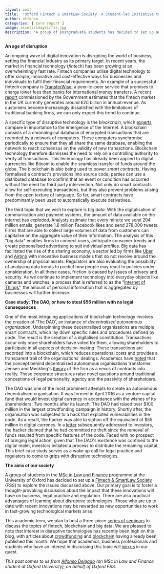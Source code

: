 ```yaml
---
layout: post
title:  "Oxford Fintech & SmartLaw Society: A Student-led Initiative to Explore Disruptive Technologies"
author: alfonso
categories: [ term report ]
image: assets/images/fss.jpg
description: "A group of postgraduate students has decided to set up an Oxford Fintech & SmartLaw Society to discuss issues of technological disruption in law and finance. In this post, we provide an overview of the topics that our society aims to address and explain our motivation for embarking on this project."
---
```

**An age of disruption**

An ongoing wave of digital innovation is disrupting the world of business, setting the financial industry as its primary target. In recent years, the market in financial technology (_fintech_) has been growing at an overwhelmingly fast rate. Fintech companies utilise digital technology to offer simple, innovative and cost-effective ways for businesses and individuals to fulfil their financial requirements. An example of a successful fintech company is [TransferWise](https://transferwise.com/), a peer-to-peer service that promises to charge lower fees than banks for international money transfers. A recent [report](https://www.gov.uk/government/publications/landscaping-uk-fintech) commissioned by the Government estimates that the fintech market in the UK currently generates around £20 billion in annual revenue. As customers become increasingly dissatisfied with the limitations of traditional banking firms, we can only expect this trend to continue.

A specific type of disruptive technology is the _blockchain_, which [experts](http://dontapscott.com/2016/05/blockchain-next-internet-revolution/) compare in importance to the emergence of the Internet. A blockchain consists of a chronological database of encrypted transactions that are recorded by a network of computers. These computers synchronise periodically to ensure that they all share the same database, enabling the network to reach consensus on the validity of new transactions. Blockchain technology therefore dismisses the need to rely on a controlling authority to verify all transactions. This technology has already been applied to digital currencies like Bitcoin to enable the seamless transfer of funds around the globe. The blockchain is also being used to power _smart contracts_. Having formalised a contract's provisions into source code, parties can use a distributed database to confirm that an event or condition has occurred without the need for third party intervention. Not only do smart contracts allow for self-executing transactions, but they also prevent problems arising from the open texture of language. So far, smart contracts have predominantly been used to automatically execute derivatives.

The third topic that we wish to explore is _big data_. With the digitalisation of communication and payment systems, the amount of data available on the Internet has exploded. [Analysts](http://www.sas.com/en_us/insights/articles/big-data/big-data-and-iot-two-sides-of-the-same-coin.html) estimate that every minute we send 204 million emails, generate 1.8 million Facebook likes and send 278,000 tweets. Firms that are able to collect large volumes of data from customers can capitalise on the aggregate value of their information. The analysis of this "big data" enables firms to connect users, anticipate consumer trends and create personalised advertising to suit individual profiles. Big data has facilitated the rise of the sharing economy, a sector led by firms like [Uber](http://uber.com/) and [Airbnb](http://airbnb.com/) with innovative business models that do not revolve around the ownership of physical assets. Regulators are also evaluating the possibility of analysing data trends to predict how people may react to policies under consideration. In all these cases, friction is caused by issues of privacy and security. As we continue to implement technology into everyday objects like cameras and watches, a process that is referred to as the "[Internet of Things](http://www.forbes.com/sites/jacobmorgan/2014/05/13/simple-explanation-internet-things-that-anyone-can-understand/#666f92de6828)", the amount of personal information that is aggregated by businesses will further increase.

**Case study: The DAO, or how to steal $55 million with no legal consequences**

One of the most intriguing applications of blockchain technology involves the creation of 'The DAO', an instance of _decentralised autonomous organisation_. Underpinning these decentralised organisations are multiple smart contracts, which lay down specific rules and procedures defined by code. The result is the creation of a digitalised constitution. Transactions occur only once shareholders have voted for them, allowing shareholders to participate in all aspects of decision-making. These transactions are recorded into a blockchain, which reduces operational costs and provides a transparent trail of the organisations' dealings. Academics have [noted](https://papers.ssrn.com/sol3/papers.cfm?abstract_id=2580664) that the concept behind decentralised autonomous organisations transforms Jensen and Meckling's [theory](https://www.sfu.ca/~wainwrig/Econ400/jensen-meckling.pdf) of the firm as a nexus of contracts into reality. These corporate structures raise novel questions around traditional conceptions of legal personality, agency and the passivity of shareholders. 

The DAO was one of the most prominent attempts to create an autonomous decentralised organisation. It was formed in April 2016 as a venture capital fund that would invest digital currency in accordance with the wishes of its shareholders. Two months after its launch, The DAO had raised over $100 million in the largest crowdfunding campaign in history. Shortly after, the organisation was subjected to a hack that exploited vulnerabilities in the code. As a result, the hacker was able to siphon off the equivalent of $55 million in digital currency. In a [letter](https://steemit.com/ethereum/@chris4210/an-open-letter-to-the-dao-and-the-ethereum-community) subsequently addressed to investors, the hacker claimed that he had committed no theft since the removal of funds resulted from specific features of the code. Faced with no prospect of bringing legal action, given that The DAO's existence was confined to the digital realm, investors initiated a process to distribute the remaining capital. This brief case study serves as a wake up call for legal practice and regulators to come to grips with disruptive technologies.

**The aims of our society**

A group of students in the [MSc in Law and Finance](http://mlf.law.ox.ac.uk/) programme at the University of Oxford has decided to set up a [Fintech & SmartLaw Society](https://goo.gl/0arV0R) (FSS) to explore the issues discussed above. Our primary goal is to foster a thought-provoking discussion about the impact that these innovations will have on business, legal practice and regulation. There are also practical advantages of learning about disruptive technologies. Those who are up to date with recent innovations may be rewarded as new opportunities to work in fast-growing technological markets arise.

This academic term, we plan to host a three-piece [series of seminars](http://fintech-smartlaw-society.webnode.com/seminars/) to discuss the topics of fintech, blockchain and big data. We are pleased to note that interest in disruptive technologies has recently been high on this blog, with articles about [crowdfunding](https://www.law.ox.ac.uk/business-law-blog/blog/2017/01/reward-crowdfunding-and-entrepreneurial-moral-hazard) and [blockchain](https://www.law.ox.ac.uk/business-law-blog/blog/2017/01/blockchain-smart-contracts-and-daos-legal-perspective) having already been published this month. We hope that academics, business professionals and students who have an interest in discussing this topic will [join us](http://fintech-smartlaw-society.webnode.com/about-us/) in our quest.

_This post comes to us from [Alfonso Delgado](https://www.linkedin.com/in/alfonso-delgado-de-molina-82307483) (an MSc in Law and Finance student at Oxford University), on behalf of Oxford FSS._

